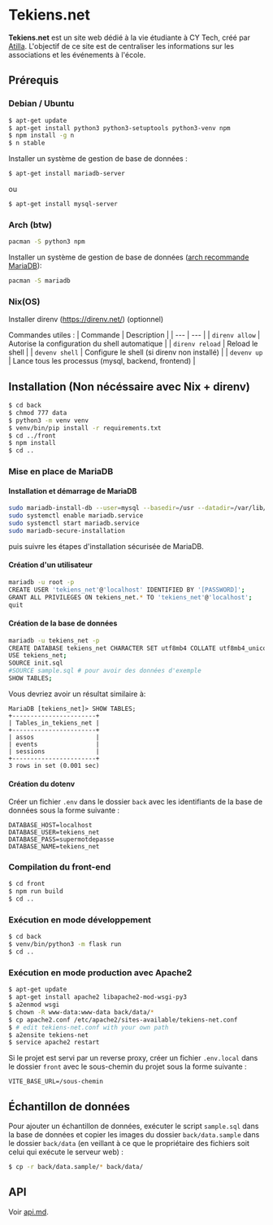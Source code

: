 # Tekiens.net

**Tekiens.net** est un site web dédié à la vie étudiante à CY Tech, créé par [Atilla](https://atilla.org). L'objectif de ce site est de centraliser les informations sur les associations et les événements à l'école.

## Prérequis

### Debian / Ubuntu

```sh
$ apt-get update
$ apt-get install python3 python3-setuptools python3-venv npm
$ npm install -g n
$ n stable
```
Installer un système de gestion de base de données :
```sh
$ apt-get install mariadb-server
```
ou
```sh
$ apt-get install mysql-server
```

### Arch (btw)

```sh
pacman -S python3 npm
```

Installer un système de gestion de base de données ([arch recommande MariaDB](https://wiki.archlinux.org/title/MySQL)):
```sh
pacman -S mariadb
```

### Nix(OS)

Installer direnv (https://direnv.net/) (optionnel)

Commandes utiles :
| Commande | Description |
| --- | --- |
| `direnv allow` | Autorise la configuration du shell automatique |
| `direnv reload` | Reload le shell |
| `devenv shell` | Configure le shell (si direnv non installé) |
| `devenv up` | Lance tous les processus (mysql, backend, frontend) |

## Installation (Non nécéssaire avec Nix + direnv)
```sh
$ cd back
$ chmod 777 data
$ python3 -m venv venv
$ venv/bin/pip install -r requirements.txt
$ cd ../front
$ npm install
$ cd ..
```

### Mise en place de MariaDB

#### Installation et démarrage de MariaDB
```sh
sudo mariadb-install-db --user=mysql --basedir=/usr --datadir=/var/lib/mysql
sudo systemctl enable mariadb.service
sudo systemctl start mariadb.service
sudo mariadb-secure-installation
```
puis suivre les étapes d'installation sécurisée de MariaDB.

#### Création d'un utilisateur
```sh
mariadb -u root -p
CREATE USER 'tekiens_net'@'localhost' IDENTIFIED BY '[PASSWORD]';
GRANT ALL PRIVILEGES ON tekiens_net.* TO 'tekiens_net'@'localhost';
quit
```

#### Création de la base de données
```sh
mariadb -u tekiens_net -p
CREATE DATABASE tekiens_net CHARACTER SET utf8mb4 COLLATE utf8mb4_unicode_ci;
USE tekiens_net;
SOURCE init.sql
#SOURCE sample.sql # pour avoir des données d'exemple
SHOW TABLES;
```

Vous devriez avoir un résultat similaire à:

```
MariaDB [tekiens_net]> SHOW TABLES;
+-----------------------+
| Tables_in_tekiens_net |
+-----------------------+
| assos                 |
| events                |
| sessions              |
+-----------------------+
3 rows in set (0.001 sec)
```

#### Création du dotenv
Créer un fichier `.env` dans le dossier `back` avec les identifiants de la base de données sous la forme suivante :
```
DATABASE_HOST=localhost
DATABASE_USER=tekiens_net
DATABASE_PASS=supermotdepasse
DATABASE_NAME=tekiens_net
```

### Compilation du front-end

```sh
$ cd front
$ npm run build
$ cd ..
```

### Exécution en mode développement

```sh
$ cd back
$ venv/bin/python3 -m flask run
$ cd ..
```

### Exécution en mode production avec Apache2

```sh
$ apt-get update
$ apt-get install apache2 libapache2-mod-wsgi-py3
$ a2enmod wsgi
$ chown -R www-data:www-data back/data/*
$ cp apache2.conf /etc/apache2/sites-available/tekiens-net.conf
$ # edit tekiens-net.conf with your own path
$ a2ensite tekiens-net
$ service apache2 restart
```

Si le projet est servi par un reverse proxy, créer un fichier `.env.local` dans le dossier `front` avec le sous-chemin du projet sous la forme suivante :
```properties
VITE_BASE_URL=/sous-chemin
```

## Échantillon de données

Pour ajouter un échantillon de données, exécuter le script `sample.sql` dans la base de données et copier les images du dossier `back/data.sample` dans le dossier `back/data` (en veillant à ce que le propriétaire des fichiers soit celui qui exécute le serveur web) :

```sh
$ cp -r back/data.sample/* back/data/
```

## API

Voir [api.md](api.md).
